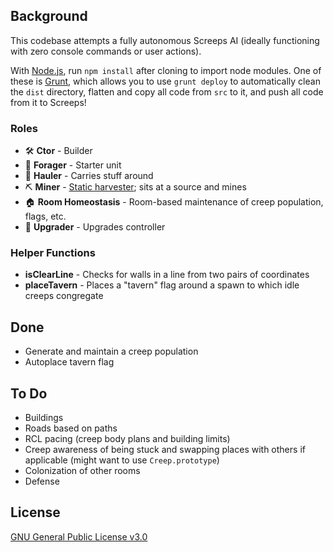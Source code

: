 ## Background
This codebase attempts a fully autonomous Screeps AI (ideally functioning with zero console commands or user actions).

With [Node.js](https://nodejs.org/en/download/), run `npm install` after cloning to import node modules. One of these is
 [Grunt](https://gruntjs.com/), which allows you to use `grunt deploy` to automatically clean the `dist` directory, 
 flatten and copy all code from `src` to it, and push all code from it to Screeps!

### Roles
- &#x1F6E0; **Ctor** - Builder
- &#x1F356; **Forager** - Starter unit
- &#x1F69B; **Hauler** - Carries stuff around
- &#x026CF; **Miner** - [Static harvester](https://wiki.screepspl.us/index.php/Static_Harvesting); sits at a source and mines
- &#x1F3E0; **Room Homeostasis** - Room-based maintenance of creep population, flags, etc.
- &#x1F53A; **Upgrader** - Upgrades controller

### Helper Functions
- **isClearLine** - Checks for walls in a line from two pairs of coordinates
- **placeTavern** - Places a "tavern" flag around a spawn to which idle creeps congregate

## Done
- Generate and maintain a creep population
- Autoplace tavern flag

## To Do
- Buildings
- Roads based on paths
- RCL pacing (creep body plans and building limits)
- Creep awareness of being stuck and swapping places with others if applicable (might want to use `Creep.prototype`)
- Colonization of other rooms
- Defense

## License
[GNU General Public License v3.0](https://www.gnu.org/licenses/gpl-3.0.html)